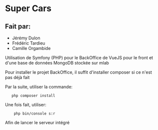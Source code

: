 Super Cars
==========

Fait par:
---------

* Jérémy Dulon
* Frédéric Tardieu
* Camille Orgambide


Utilisation de Symfony (PHP) pour le BackOffice
de VueJS pour le front et d'une base de données MongoDB stockée sur mlab

Pour installer le projet BackOffice, il suffit d'installer composer si ce n'est pas déjà fait

Par la suite, utiliser la commande:
```
   php composer install
```

Une fois fait, utiliser:
```
    php bin/console s:r
```

Afin de lancer le serveur intégré